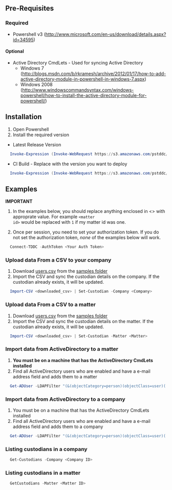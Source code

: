 ## Pre-Requisites

### Required
  - Powershell v3 (http://www.microsoft.com/en-us/download/details.aspx?id=34595)

#### Optional
  - Active Directory CmdLets - Used for syncing Active Directory 
    - Windows 7 (http://blogs.msdn.com/b/rkramesh/archive/2012/01/17/how-to-add-active-directory-module-in-powershell-in-windows-7.aspx)
    - Windows 2008 (http://www.windowscommandsyntax.com/windows-powershell/how-to-install-the-active-directory-module-for-powershell/)

## Installation

  1. Open Powershell
  2. Install the required version

  - Latest Release Version

```powershell
  Invoke-Expression (Invoke-WebRequest https://s3.amazonaws.com/pstddc/Install.ps1).Content
```
  - CI Build - Replace <version> with the version you want to deploy
    
```powershell
  Invoke-Expression (Invoke-WebRequest https://s3.amazonaws.com/pstddc/ci/<version>/Install.ps1).Content
```

## Examples

__IMPORTANT__

1. In the examples below, you should replace anything enclosed in <> with approprate value. For example <code>&lt;matter id&gt;</code> would be replaced with <code>1</code> if my matter id was one.

2. Once per session, you need to set your authorization token. If you do not set the authorization token, _none_ of the examples below will work.

```powershell
  Connect-TDDC -AuthToken <Your Auth Token>
````


### Upload data From a CSV to your company
  1. Download [users.csv](https://github.com/BIAINC/pstddc/raw/master/samples/users.csv) from the [samples folder](https://github.com/BIAINC/pstddc/raw/master/samples/)
  2. Import the CSV and sync the custodian details on the company. If the custodian already exists, it will be updated. 

```powershell
  Import-CSV <downloaded_csv> | Set-Custodian -Company <Company>
```

### Upload data From a CSV to a matter
  1. Download [users.csv](https://github.com/BIAINC/pstddc/raw/master/samples/users.csv) from the [samples folder](https://github.com/BIAINC/pstddc/raw/master/samples/)
  2. Import the CSV and sync the custodian details on the matter. If the custodian already exists, it will be updated. 

```powershell
  Import-CSV <downloaded_csv> | Set-Custodian -Matter <Matter>
```

### Import data from ActiveDirectory to a matter
  1. **You must be on a machine that has the ActiveDirectory CmdLets installed**
  2.  Find all ActiveDirectory users who are enabled and have a e-mail address field and adds them to a matter
  ```powershell
    Get-ADUser -LDAPFilter "(&(objectCategory=person)(objectClass=user)(!userAccountControl:1.2.840.113556.1.4.803:=2)(mail=*))" -Properties OfficePhone,EmailAddress,Title,Office,Department,Description,Manager | Set-Custodian -Matter <matter>
  ```

### Import data from ActiveDirectory to a company
  1. You must be on a machine that has the ActiveDirectory CmdLets installed
  2. Find all ActiveDirectory users who are enabled and have a e-mail address field and adds them to a company
  ```powershell
    Get-ADUser -LDAPFilter "(&(objectCategory=person)(objectClass=user)(!userAccountControl:1.2.840.113556.1.4.803:=2)(mail=*))" -Properties OfficePhone,EmailAddress,Title,Office,Department,Description,Manager | Set-Custodian -Company <company>
  ```

  ### Listing custodians in a company
  ```powershell
    Get-Custodians -Company <Company ID>
  ```

  ### Listing custodians in a matter
  ```powershell
    GetCustodians -Matter <Matter ID>
  ```